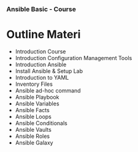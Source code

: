 ### Ansible Basic - Course
# Outline Materi
- Introduction Course
- Introduction Configuration Management Tools​
- Introduction Ansible​
- Install Ansible & Setup Lab​
- Introduction to YAML​
- Inventory Files​
- Ansible ad-hoc command​
- Ansible Playbook​
- Ansible Variables​
- Ansible Facts​
- Ansible Loops​
- Ansible Conditionals​
- Ansible Vaults​
- Ansible Roles​
- Ansible Galaxy​